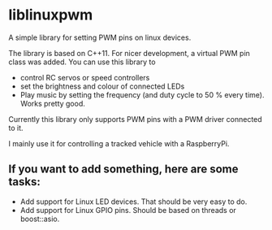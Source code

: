 # liblinuxpwm

A simple library for setting PWM pins on linux devices.

The library is based on C++11.
For nicer development, a virtual PWM pin class was added.
You can use this library to
* control RC servos or speed controllers
* set the brightness and colour of connected LEDs
* Play music by setting the frequency (and duty cycle to 50 % every time). Works pretty good.

Currently this library only supports PWM pins with a PWM driver connected to it.

I mainly use it for controlling a tracked vehicle with a RaspberryPi.

## If you want to add something, here are some tasks:
* Add support for Linux LED devices.
That should be very easy to do.
* Add support for Linux GPIO pins.
Should be based on threads or boost::asio.

